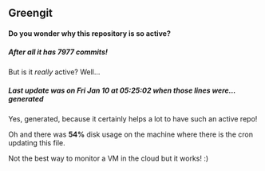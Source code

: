 ## Greengit

#### Do you wonder why this repository is so active?

##### After all it has 7977 commits!

But is it *really* active? Well...

##### Last update was on Fri Jan 10 at 05:25:02 when those lines were... generated

Yes, generated, because it certainly helps a lot to have such an active repo!

Oh and there was **54%** disk usage on the machine
where there is the cron updating this file.

Not the best way to monitor a VM in the cloud but it works! :)
